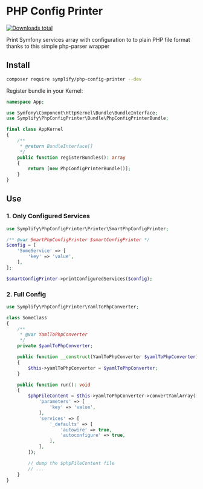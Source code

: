 # PHP Config Printer

[![Downloads total](https://img.shields.io/packagist/dt/symplify/php-config-printer.svg?style=flat-square)](https://packagist.org/packages/symplify/php-config-printer/stats)

Print Symfony services array with configuration to to plain PHP file format thanks to this simple php-parser wrapper

## Install

```bash
composer require symplify/php-config-printer --dev
```

Register bundle in your Kernel:

```php
namespace App;

use Symfony\Component\HttpKernel\Bundle\BundleInterface;
use Symplify\PhpConfigPrinter\Bundle\PhpConfigPrinterBundle;

final class AppKernel
{
    /**
     * @return BundleInterface[]
     */
    public function registerBundles(): array
    {
        return [new PhpConfigPrinterBundle()];
    }
}
```

## Use

### 1. Only Configured Services

```php
use Symplify\PhpConfigPrinter\Printer\SmartPhpConfigPrinter;

/** @var SmartPhpConfigPrinter $smartConfigPrinter */
$config = [
    'SomeService' => [
        'key' => 'value',
    ],
];

$smartConfigPrinter->printConfiguredServices($config);
```

### 2. Full Config

```php
use Symplify\PhpConfigPrinter\YamlToPhpConverter;

class SomeClass
{
    /**
     * @var YamlToPhpConverter
     */
    private $yamlToPhpConverter;

    public function __construct(YamlToPhpConverter $yamlToPhpConverter)
    {
        $this->yamlToPhpConverter = $yamlToPhpConverter;
    }

    public function run(): void
    {
        $phpFileContent = $this->yamlToPhpConverter->convertYamlArray([
            'parameters' => [
                'key' => 'value',
            ],
            'services' => [
                '_defaults' => [
                    'autowire' => true,
                    'autoconfigure' => true,
                ],
            ],
        ]);

        // dump the $phpFileContent file
        // ...
    }
}
```
